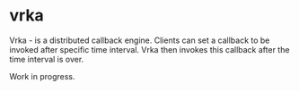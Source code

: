 # vrka
Vrka - is a distributed callback engine. Clients can set a callback to be invoked after specific time interval. Vrka then invokes this callback after the time interval is over.

Work in progress.
